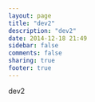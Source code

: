```yaml
---
layout: page
title: "dev2"
description: "dev2"
date: 2014-12-18 21:49
sidebar: false
comments: false
sharing: true
footer: true
---
```


dev2